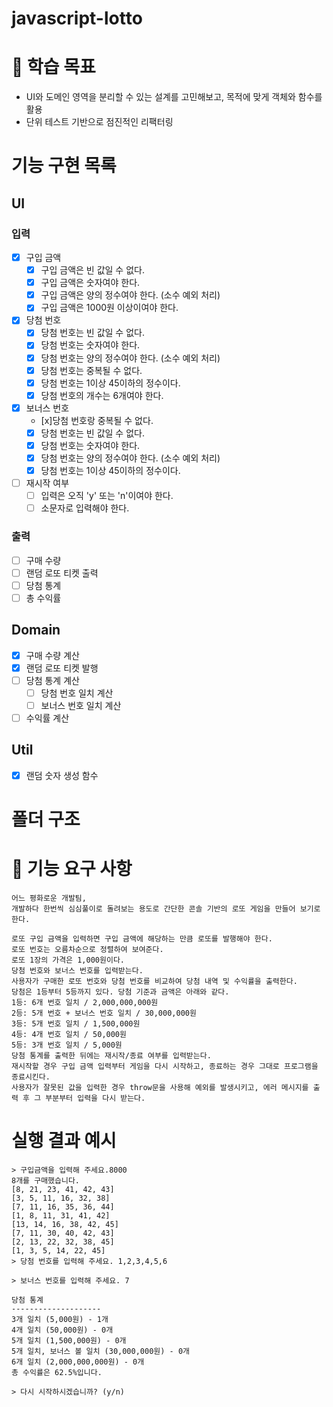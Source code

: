 # javascript-lotto

# 📍 학습 목표

- UI와 도메인 영역을 분리할 수 있는 설계를 고민해보고, 목적에 맞게 객체와 함수를 활용
- 단위 테스트 기반으로 점진적인 리팩터링

# 기능 구현 목록

## UI

### 입력

- [x] 구입 금액
  - [x] 구입 금액은 빈 값일 수 없다.
  - [x] 구입 금액은 숫자여야 한다.
  - [x] 구입 금액은 양의 정수여야 한다. (소수 예외 처리)
  - [x] 구입 금액은 1000원 이상이여야 한다.
- [x] 당첨 번호
  - [x] 당첨 번호는 빈 값일 수 없다.
  - [x] 당첨 번호는 숫자여야 한다.
  - [x] 당첨 번호는 양의 정수여야 한다. (소수 예외 처리)
  - [x] 당첨 번호는 중복될 수 없다.
  - [x] 당첨 번호는 1이상 45이하의 정수이다.
  - [x] 당첨 번호의 개수는 6개여야 한다.
- [x] 보너스 번호
  - [x]당첨 번호랑 중복될 수 없다.
  - [x] 당첨 번호는 빈 값일 수 없다.
  - [x] 당첨 번호는 숫자여야 한다.
  - [x] 당첨 번호는 양의 정수여야 한다. (소수 예외 처리)
  - [x] 당첨 번호는 1이상 45이하의 정수이다.
- [ ] 재시작 여부
  - [ ] 입력은 오직 'y' 또는 'n'이여야 한다.
  - [ ] 소문자로 입력해야 한다.

### 출력

- [ ] 구매 수량
- [ ] 랜덤 로또 티켓 출력
- [ ] 당첨 통계
- [ ] 총 수익률

## Domain

- [x] 구매 수량 계산
- [x] 랜덤 로또 티켓 발행
- [ ] 당첨 통계 계산
  - [ ] 당첨 번호 일치 계산
  - [ ] 보너스 번호 일치 계산
- [ ] 수익률 계산

## Util

- [x] 랜덤 숫자 생성 함수

# 폴더 구조

# 🎯 기능 요구 사항

```
어느 평화로운 개발팀,
개발하다 한번씩 심심풀이로 돌려보는 용도로 간단한 콘솔 기반의 로또 게임을 만들어 보기로 한다.

로또 구입 금액을 입력하면 구입 금액에 해당하는 만큼 로또를 발행해야 한다.
로또 번호는 오름차순으로 정렬하여 보여준다.
로또 1장의 가격은 1,000원이다.
당첨 번호와 보너스 번호를 입력받는다.
사용자가 구매한 로또 번호와 당첨 번호를 비교하여 당첨 내역 및 수익률을 출력한다.
당첨은 1등부터 5등까지 있다. 당첨 기준과 금액은 아래와 같다.
1등: 6개 번호 일치 / 2,000,000,000원
2등: 5개 번호 + 보너스 번호 일치 / 30,000,000원
3등: 5개 번호 일치 / 1,500,000원
4등: 4개 번호 일치 / 50,000원
5등: 3개 번호 일치 / 5,000원
당첨 통계를 출력한 뒤에는 재시작/종료 여부를 입력받는다.
재시작할 경우 구입 금액 입력부터 게임을 다시 시작하고, 종료하는 경우 그대로 프로그램을 종료시킨다.
사용자가 잘못된 값을 입력한 경우 throw문을 사용해 예외를 발생시키고, 에러 메시지를 출력 후 그 부분부터 입력을 다시 받는다.
```

# 실행 결과 예시

```
> 구입금액을 입력해 주세요.8000
8개를 구매했습니다.
[8, 21, 23, 41, 42, 43]
[3, 5, 11, 16, 32, 38]
[7, 11, 16, 35, 36, 44]
[1, 8, 11, 31, 41, 42]
[13, 14, 16, 38, 42, 45]
[7, 11, 30, 40, 42, 43]
[2, 13, 22, 32, 38, 45]
[1, 3, 5, 14, 22, 45]
> 당첨 번호를 입력해 주세요. 1,2,3,4,5,6

> 보너스 번호를 입력해 주세요. 7

당첨 통계
--------------------
3개 일치 (5,000원) - 1개
4개 일치 (50,000원) - 0개
5개 일치 (1,500,000원) - 0개
5개 일치, 보너스 볼 일치 (30,000,000원) - 0개
6개 일치 (2,000,000,000원) - 0개
총 수익률은 62.5%입니다.

> 다시 시작하시겠습니까? (y/n)
```
